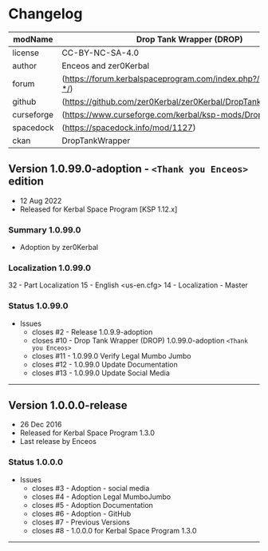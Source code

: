 # Changelog  
  
| modName    | Drop Tank Wrapper (DROP)                                          |
| ---------- | ----------------------------------------------------------------- |
| license    | CC-BY-NC-SA-4.0                                                   |
| author     | Enceos and zer0Kerbal                                             |
| forum      | (https://forum.kerbalspaceprogram.com/index.php?/topic/209332-*/) |
| github     | (https://github.com/zer0Kerbal/zer0Kerbal/DropTankWrapper)        |
| curseforge | (https://www.curseforge.com/kerbal/ksp-mods/DropTankWrapper)      |
| spacedock  | (https://spacedock.info/mod/1127)                                 |
| ckan       | DropTankWrapper                                                   |

## Version 1.0.99.0-adoption - `<Thank you Enceos>` edition

* 12 Aug 2022  
* Released for Kerbal Space Program [KSP 1.12.x]

### Summary 1.0.99.0

* Adoption by zer0Kerbal

### Localization 1.0.99.0

32 - Part Localization
15 - English <us-en.cfg>
14 - Localization - Master

### Status 1.0.99.0

* Issues
  * closes #2 - Release 1.0.9.9-adoption
  * closes #10 - Drop Tank Wrapper (DROP) 1.0.99.0-adoption `<Thank you Enceos>`
  * closes #11 - 1.0.99.0 Verify Legal Mumbo Jumbo
  * closes #12 - 1.0.99.0 Update Documentation
  * closes #13 - 1.0.99.0 Update Social Media

---

## Version 1.0.0.0-release

* 26 Dec 2016
* Released for Kerbal Space Program 1.3.0
* Last release by Enceos

### Status 1.0.0.0

* Issues
  * closes #3 - Adoption - social media
  * closes #4 - Adoption Legal MumboJumbo
  * closes #5 - Adoption Documentation
  * closes #6 - Adoption - GitHub
  * closes #7 - Previous Versions
  * closes #8 - 1.0.0.0 for Kerbal Space Program 1.3.0

---
